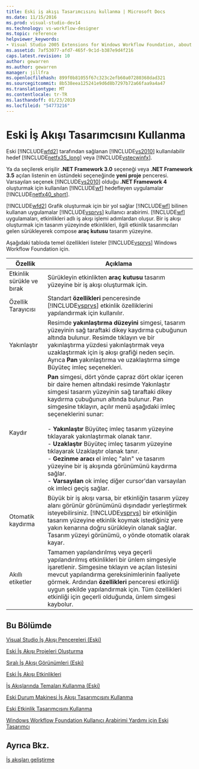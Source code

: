 ```yaml
---
title: Eski iş akışı Tasarımcısını kullanma | Microsoft Docs
ms.date: 11/15/2016
ms.prod: visual-studio-dev14
ms.technology: vs-workflow-designer
ms.topic: reference
helpviewer_keywords:
- Visual Studio 2005 Extensions for Windows Workflow Foundation, about
ms.assetid: 7af53077-afd7-465f-9c1d-b387e9d4f216
caps.latest.revision: 10
author: gewarren
ms.author: gewarren
manager: jillfra
ms.openlocfilehash: 899f0b81055f67c323c2efb60a07280368dad321
ms.sourcegitcommit: 8b538eea125241e9d6d8b7297b72a66faa9a4a47
ms.translationtype: MT
ms.contentlocale: tr-TR
ms.lasthandoff: 01/23/2019
ms.locfileid: "54773216"
---
```

# <a name="using-the-legacy-workflow-designer"></a>Eski İş Akışı Tasarımcısını Kullanma
Eski [!INCLUDE[wfd2](../includes/wfd2-md.md)] tarafından sağlanan [!INCLUDE[vs2010](../includes/vs2010-md.md)] kullanılabilir hedef [!INCLUDE[netfx35_long](../includes/netfx35-long-md.md)] veya [!INCLUDE[vstecwinfx](../includes/vstecwinfx-md.md)].  
  
 Ya da seçilerek erişilir **.NET Framework 3.0** seçeneği veya **.NET Framework 3.5** açılan listenin en üstündeki seçeneğinde **yeni proje** penceresi. Varsayılan seçenek [!INCLUDE[vs2010](../includes/vs2010-md.md)] olduğu **.NET Framework 4** oluşturmak için kullanılan [!INCLUDE[wf](../includes/wf-md.md)] hedefleyen uygulamalar [!INCLUDE[netfx40_short](../includes/netfx40-short-md.md)].  
  
 [!INCLUDE[wfd2](../includes/wfd2-md.md)] Grafik oluşturmak için bir yol sağlar [!INCLUDE[wf](../includes/wf-md.md)] bilinen kullanan uygulamalar [!INCLUDE[vsprvs](../includes/vsprvs-md.md)] kullanıcı arabirimi. [!INCLUDE[wf](../includes/wf-md.md)] uygulamaları, etkinlikleri adlı iş akışı işlemi adımlardan oluşur. Bir iş akışı oluşturmak için tasarım yüzeyinde etkinlikleri, ilgili etkinlik tasarımcıları gelen sürükleyerek compose **araç kutusu** tasarım yüzeyine.  
  
 Aşağıdaki tabloda temel özellikleri listeler [!INCLUDE[vsprvs](../includes/vsprvs-md.md)] Windows Workflow Foundation için.  
  
|Özellik|Açıklama|  
|-------------|-----------------|  
|Etkinlik sürükle ve bırak|Sürükleyin etkinlikten **araç kutusu** tasarım yüzeyine bir iş akışı oluşturmak için.|  
|Özellik Tarayıcısı|Standart **özellikleri** penceresinde [!INCLUDE[vsprvs](../includes/vsprvs-md.md)] etkinlik özelliklerini yapılandırmak için kullanılır.|  
|Yakınlaştır|Resimde **yakınlaştırma düzeyini** simgesi, tasarım yüzeyinin sağ taraftaki dikey kaydırma çubuğunun altında bulunur. Resimde tıklayın ve bir yakınlaştırma yüzdesi yakınlaştırmak veya uzaklaştırmak için iş akışı grafiği neden seçin. Ayrıca **Pan** yakınlaştırma ve uzaklaştırma simge Büyüteç imleç seçenekleri.|  
|Kaydır|**Pan** simgesi, dört yönde çapraz dört oklar içeren bir daire hemen altındaki resimde Yakınlaştır simgesi tasarım yüzeyinin sağ taraftaki dikey kaydırma çubuğunun altında bulunur. Pan simgesine tıklayın, açılır menü aşağıdaki imleç seçeneklerini sunar:<br /><br /> - **Yakınlaştır** Büyüteç imleç tasarım yüzeyine tıklayarak yakınlaştırmak olanak tanır.<br />- **Uzaklaştır** Büyüteç imleç tasarım yüzeyine tıklayarak Uzaklaştır olanak tanır.<br />- **Gezinme aracı** el imleç "alın" ve tasarım yüzeyine bir iş akışında görünümünü kaydırma sağlar.<br />- **Varsayılan** ok imleç diğer cursor'dan varsayılan ok imleci geçiş sağlar.|  
|Otomatik kaydırma|Büyük bir iş akışı varsa, bir etkinliğin tasarım yüzey alanı görünür görünümünü dışındadır yerleştirmek isteyebilirsiniz. [!INCLUDE[vsprvs](../includes/vsprvs-md.md)] bir etkinliğin tasarım yüzeyine etkinlik koymak istediğiniz yere yakın kenarına doğru sürükleyin olanak sağlar. Tasarım yüzeyi görünümü, o yönde otomatik olarak kayar.|  
|Akıllı etiketler|Tamamen yapılandırılmış veya geçerli yapılandırılmış etkinlikleri bir ünlem simgesiyle işaretlenir. Simgesine tıklayın ve açılan listesini mevcut yapılandırma gereksinimlerinin faaliyete görmek. Ardından **özellikleri** penceresi etkinliği uygun şekilde yapılandırmak için. Tüm özellikleri etkinliği için geçerli olduğunda, ünlem simgesi kaybolur.|  
  
## <a name="in-this-section"></a>Bu Bölümde  
 [Visual Studio İş Akışı Pencereleri (Eski)](../workflow-designer/visual-studio-workflow-windows-legacy.md)  
  
 [Eski İş Akışı Projeleri Oluşturma](../workflow-designer/creating-legacy-workflow-projects.md)  
  
 [Sıralı İş Akışı Görünümleri (Eski)](../workflow-designer/sequential-workflow-views-legacy.md)  
  
 [Eski İş Akışı Etkinlikleri ](../workflow-designer/legacy-workflow-activities.md)  
  
 [İş Akışlarında Temaları Kullanma (Eski)](../workflow-designer/using-themes-in-workflows-legacy.md)  
  
 [Eski Durum Makinesi İş Akışı Tasarımcısını Kullanma](../workflow-designer/using-the-legacy-state-machine-workflow-designer.md)  
  
 [Eski Etkinlik Tasarımcısını Kullanma](../workflow-designer/using-the-legacy-activity-designer.md)  
  
 [Windows Workflow Foundation Kullanıcı Arabirimi Yardımı için Eski Tasarımcı](../workflow-designer/legacy-designer-for-windows-workflow-foundation-ui-help.md)  
  
## <a name="see-also"></a>Ayrıca Bkz.  
 [İş akışları geliştirme](http://go.microsoft.com/fwlink?LinkID=65010)